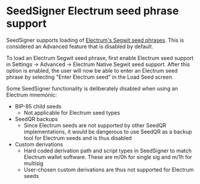 # SeedSigner Electrum seed phrase support

SeedSigner supports loading of [Electrum's Segwit seed phrases](https://electrum.readthedocs.io/en/latest/seedphrase.html#electrum-seed-version-system).  This is considered an Advanced feature that is disabled by default.  

To load an Electrum Segwit seed phrase, first enable Electrum seed support in Settings -> Advanced -> Electrum Native Segwit seed support.  After this option is enabled, the user will now be able to enter an Electrum seed phrase by selecting "Enter Electrum seed" in the Load Seed screen.

Some SeedSigner functionality is deliberately disabled when using an Electrum mnemonic:

- BIP-85 child seeds
	- Not applicable for Electrum seed types
- SeedQR backups
	- Since Electrum seeds are not supported by other SeedQR implementations, it would be dangerous to use SeedQR as a backup tool for Electrum seeds and is thus disabled
- Custom derivations
	- Hard coded derivation path and script types in SeedSigner to match Electrum wallet software. These are m/0h for single sig and m/1h for multisig
	- User-chosen custom derivations are thus not supported for Electrum seeds
